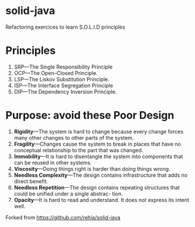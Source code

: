 # solid-java
Refactoring exercices to learn S.O.L.I.D principles

# Principles
1. SRP—The Single Responsibility Principle
2. OCP—The Open–Closed Principle.
3. LSP—The Liskov Substitution Principle.
4. ISP—The Interface Segregation Principle
5. DIP—The Dependency Inversion Principle.

# Purpose: avoid these Poor Design
1. **Rigidity**—The system is hard to change because every change forces many other changes to other parts of the
system.
2. **Fragility**—Changes cause the system to break in places that have no conceptual relationship to the part that
   was changed.
3. **Immobility**—It is hard to disentangle the system into components that can be reused in other systems.
4. **Viscosity**—Doing things right is harder than doing things wrong.
5. **Needless Complexity**—The design contains infrastructure that adds no direct benefit.
6. **Needless Repetition**—The design contains repeating structures that could be unified under a single abstrac-
   tion.
7. **Opacity**—It is hard to read and understand. It does not express its intent well.

Forked from https://github.com/rehia/solid-java